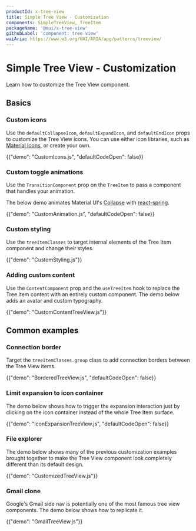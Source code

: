 ```yaml
---
productId: x-tree-view
title: Simple Tree View - Customization
components: SimpleTreeView, TreeItem
packageName: '@mui/x-tree-view'
githubLabel: 'component: tree view'
waiAria: https://www.w3.org/WAI/ARIA/apg/patterns/treeview/
---
```


# Simple Tree View - Customization

<p class="description">Learn how to customize the Tree View component.</p>

## Basics

### Custom icons

Use the `defaultCollapseIcon`, `defaultExpandIcon`, and `defaultEndIcon` props to customize the Tree View icons.
You can use either icon libraries, such as [Material Icons](/material-ui/material-icons/), or create your own.

{{"demo": "CustomIcons.js", "defaultCodeOpen": false}}

### Custom toggle animations

Use the `TransitionComponent` prop on the `TreeItem` to pass a component that handles your animation.

The below demo animates Material UI's [Collapse](/material-ui/transitions/#collapse) with [react-spring](https://www.react-spring.dev/).

{{"demo": "CustomAnimation.js", "defaultCodeOpen": false}}

### Custom styling

Use the `treeItemClasses` to target internal elements of the Tree Item component and change their styles.

{{"demo": "CustomStyling.js"}}

### Adding custom content

Use the `ContentComponent` prop and the `useTreeItem` hook to replace the Tree Item content with an entirely custom component.
The demo below adds an avatar and custom typography.

{{"demo": "CustomContentTreeView.js"}}

## Common examples

### Connection border

Target the `treeItemClasses.group` class to add connection borders between the Tree View items.

{{"demo": "BorderedTreeView.js", "defaultCodeOpen": false}}

### Limit expansion to icon container

The demo below shows how to trigger the expansion interaction just by clicking on the icon container instead of the whole Tree Item surface.

{{"demo": "IconExpansionTreeView.js", "defaultCodeOpen": false}}

### File explorer

The demo below shows many of the previous customization examples brought together to make the Tree View component look completely different than its default design.

{{"demo": "CustomizedTreeView.js"}}

### Gmail clone

Google's Gmail side nav is potentially one of the most famous tree view components.
The demo below shows how to replicate it.

{{"demo": "GmailTreeView.js"}}
